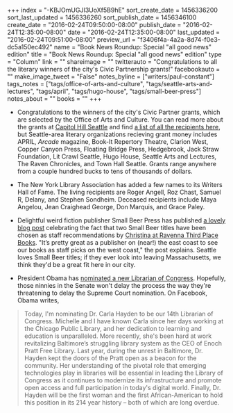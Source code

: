 +++
index = "-KBJOmUGJI3UoXf5B9hE"
sort_create_date = 1456336200
sort_last_updated = 1456336260
sort_publish_date = 1456346100
create_date = "2016-02-24T09:50:00-08:00"
publish_date = "2016-02-24T12:35:00-08:00"
date = "2016-02-24T12:35:00-08:00"
last_updated = "2016-02-24T09:51:00-08:00"
preview_url = "f3406f4a-4a2a-8d74-f0e3-dc5a150ec492"
name = "Book News Roundup: Special \"all good news\" edition"
title = "Book News Roundup: Special \"all good news\" edition"
type = "Column"
link = ""
shareimage = ""
twitterauto = "Congratulations to all the literary winners of the city's Civic Partnership grants!"
facebookauto = ""
make_image_tweet = "False"
notes_byline = ["writers/paul-constant"]
tags_notes = ["tags/office-of-arts-and-culture", "tags/seattle-arts-and-lectures", "tags/april", "tags/hugo-house", "tags/small-beer-press"]
notes_about = ""
books = ""
+++
* Congratulations to the winners of the city's Civic Partner grants, which are selected by the Office of Arts and Culture. You can read more about the grants at [Capitol Hill Seattle](http://www.capitolhillseattle.com/2016/02/seattle-announces-1-8m-for-arts-groups/) and find [a list of all the recipients here](http://www.capitolhillseattle.com/2016/02/seattle-announces-1-8m-for-arts-groups/), but Seattle-area literary organizations recieving grant money includes APRIL, *Arcade* magazine, Book-It Repertory Theatre, Clarion West, Copper Canyon Press, Floating Bridge Press, Hedgebrook, Jack Straw Foundation, Lit Crawl Seattle, Hugo House, Seattle Arts and Lectures, The Raven Chronicles, and Town Hall Seattle. Grants range anywhere from a couple hundred bucks to tens of thousands of dollars.

* The New York Library Association has added a few names to its Writers Hall of Fame. The living recipients are Roger Angell, Roz Chast, Samuel R, Delany, and Stephen Sondheim. Deceased recipients include Maya Angelou, Jean Craighead George, Don Marquis, and Grace Paley.

* Delightful weird fiction publisher Small Beer Press has published [a lovely blog post](http://smallbeerpress.com/not-a-journal/2016/02/24/hello-ravenna-third-place-in-seattle/) celebrating the fact that two Small Beer titles have been chosen as staff recommendations by [Christina at Ravenna Third Place Books](http://www.thirdplacebooks.com/christina-0). "It’s pretty great as a publisher on (near!) the east coast to see our books as staff picks on the west coast," the post explains. Seattle loves Small Beer titles; if they ever look into leaving Massachusetts, we think they'd be a great fit here in our city.

* President Obama has [nominated a new Librarian of Congress](https://www.facebook.com/potus/videos/457630757760103/?permPage=1). Hopefully, those ninnies in the Senate won't delay the process the way they're threatening to delay the Supreme Court nomination. On Facebook, Obama writes,

<blockquote>Today, I'm nominating Dr. Carla Hayden to be our 14th Librarian of Congress. Michelle and I have known Carla since her days working at the Chicago Public Library, and her dedication to learning and education is unparalleled. More recently, she's been hard at work revitalizing Baltimore’s struggling library system as the CEO of Enoch Pratt Free Library. Last year, during the unrest in Baltimore, Dr. Hayden kept the doors of the Pratt open as a beacon for the community. Her understanding of the pivotal role that emerging technologies play in libraries will be essential in leading the Library of Congress as it continues to modernize its infrastructure and promote open access and full participation in today's digital world. Finally, Dr. Hayden will be the first woman and the first African-American to hold this position in its 214 year history – both of which are long overdue.</blockquote>